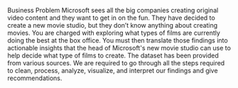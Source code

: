 Business Problem
Microsoft sees all the big companies creating original video content and they want
to get in on the fun. They have decided to create a new movie studio, but they don’t
know anything about creating movies.
You are charged with exploring what types of films are currently doing the best at the
box office. You must then translate those findings into actionable insights that the 
head of Microsoft's new movie studio can use to help decide what type of films to 
create.
The dataset has been provided from various sources. We are required to go through all
the steps required to clean, process, analyze, visualize, and interpret our findings
and give recommendations.

